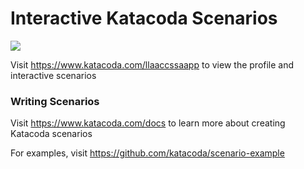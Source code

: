 # Interactive Katacoda Scenarios

[![](http://shields.katacoda.com/katacoda/llaaccssaapp/count.svg)](https://www.katacoda.com/llaaccssaapp "Get your profile on Katacoda.com")

Visit https://www.katacoda.com/llaaccssaapp to view the profile and interactive scenarios

### Writing Scenarios
Visit https://www.katacoda.com/docs to learn more about creating Katacoda scenarios

For examples, visit https://github.com/katacoda/scenario-example
